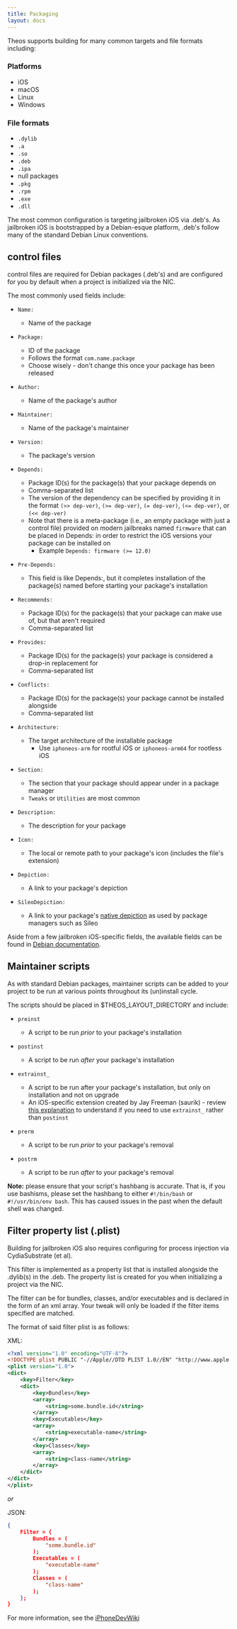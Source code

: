 ```yaml
---
title: Packaging
layout: docs
---
```


Theos supports building for many common targets and file formats including:

### Platforms
- iOS
- macOS
- Linux
- Windows

### File formats
- `.dylib`
- `.a`
- `.so`
- `.deb`
- `.ipa`
- null packages
- `.pkg`
- `.rpm`
- `.exe`
- `.dll`

The most common configuration is targeting jailbroken iOS via .deb's. As jailbroken iOS is bootstrapped by a Debian-esque platform, .deb's follow many of the standard Debian Linux conventions.

## control files

control files are required for Debian packages (.deb's) and are configured for you by default when a project is initialized via the NIC.

The most commonly used fields include:

- `Name:`
    - Name of the package

- `Package:`
    - ID of the package
    - Follows the format `com.name.package`
    - Choose wisely - don't change this once your package has been released

- `Author:`
    - Name of the package's author

- `Maintainer:`
    - Name of the package's maintainer

- `Version:`
    - The package's version

- `Depends:`
    - Package ID(s) for the package(s) that your package depends on
    - Comma-separated list
    - The version of the dependency can be specified by providing it in the format `(>> dep-ver)`, `(>= dep-ver)`, `(= dep-ver)`, `(<= dep-ver)`, or `(<< dep-ver)`
    - Note that there is a meta-package (i.e., an empty package with just a control file) provided on modern jailbreaks named `firmware` that can be placed in Depends: in order to restrict the iOS versions your package can be installed on
        - Example `Depends: firmware (>= 12.0)`

- `Pre-Depends:`
    - This field is like Depends:, but it completes installation of the package(s) named before starting your package's installation

- `Recommends:`
    - Package ID(s) for the package(s) that your package can make use of, but that aren't required
    - Comma-separated list

- `Provides:`
    - Package ID(s) for the package(s) your package is considered a drop-in replacement for
    - Comma-separated list

- `Conflicts:`
    - Package ID(s) for the package(s) your package cannot be installed alongside
    - Comma-separated list

- `Architecture:`
    - The target architecture of the installable package
        - Use `iphoneos-arm` for rootful iOS or `iphoneos-arm64` for rootless iOS

- `Section:`
    - The section that your package should appear under in a package manager
    - `Tweaks` or `Utilities` are most common

- `Description:`
    - The description for your package

- `Icon:`
    - The local or remote path to your package's icon (includes the file's extension)

- `Depiction:`
    - A link to your package's depiction

- `SileoDepiction:`
    - A link to your package's [native depiction](https://developer.getsileo.app/native-depictions) as used by package managers such as Sileo

Aside from a few jailbroken iOS-specific fields, the available fields can be found in [Debian documentation](https://www.debian.org/doc/debian-policy/ch-controlfields.html).

## Maintainer scripts

As with standard Debian packages, maintainer scripts can be added to your project to be run at various points throughout its (un)install cycle.

The scripts should be placed in $THEOS_LAYOUT_DIRECTORY and include:

- `preinst`
    - A script to be run *prior* to your package's installation

- `postinst`
    - A script to be run *after* your package's installation

- `extrainst_`
    - A script to be run after your package's installation, but only on installation and not on upgrade
    - An iOS-specific extension created by Jay Freeman (saurik) - review [this explanation](https://iphonedevwiki.net/index.php/Packaging#extrainst) to understand if you need to use `extrainst_` rather than `postinst`

- `prerm`
    - A script to be run *prior* to your package's removal

- `postrm`
    - A script to be run *after* to your package's removal

**Note:** please ensure that your script's hashbang is accurate. That is, if you use bashisms, please set the hashbang to either `#!/bin/bash` or `#!/usr/bin/env bash`. This has caused issues in the past when the default shell was changed.

## Filter property list (.plist)

Building for jailbroken iOS also requires configuring for process injection via CydiaSubstrate (et al).

This filter is implemented as a property list that is installed alongside the .dylib(s) in the .deb. The property list is created for you when initializing a project via the NIC.

The filter can be for bundles, classes, and/or executables and is declared in the form of an xml array. Your tweak will only be loaded if the filter items specified are matched.

The format of said filter plist is as follows:

XML:
```xml
<?xml version="1.0" encoding="UTF-8"?>
<!DOCTYPE plist PUBLIC "-//Apple//DTD PLIST 1.0//EN" "http://www.apple.com/DTDs/PropertyList-1.0.dtd">
<plist version="1.0">
<dict>
    <key>Filter</key>
    <dict>
        <key>Bundles</key>
        <array>
            <string>some.bundle.id</string>
        </array>
        <key>Executables</key>
        <array>
            <string>executable-name</string>
        </array>
        <key>Classes</key>
        <array>
            <string>class-name</string>
        </array>
    </dict>
</dict>
</plist>
```

*or*

JSON:
```json
{
	Filter = {
		Bundles = (
			"some.bundle.id"
		);
        Executables = (
			"executable-name"
		);
        Classes = (
			"class-name"
		);
	};
}
```

For more information, see the [iPhoneDevWiki](https://iphonedev.wiki/index.php/Cydia_Substrate#Filters)
